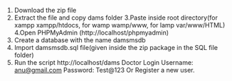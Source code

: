 1. Download the zip file
2. Extract the file and copy dams folder
3.Paste inside root directory(for xampp xampp/htdocs, for wamp wamp/www, for lamp var/www/HTML)
4.Open PHPMyAdmin (http://localhost/phpmyadmin)
5. Create a database with the name damsmsdb
6. Import damsmsdb.sql file(given inside the zip package in the SQL file folder)
7. Run the script http://localhost/dams
Doctor Login
Username: anu@gmail.com
Password: Test@123
Or Register a new user.
